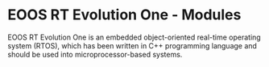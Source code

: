 # EOOS RT Evolution One - Modules
EOOS RT Evolution One is an embedded object-oriented real-time operating system (RTOS), which has been written in C++ programming language and should be used into microprocessor-based systems.
